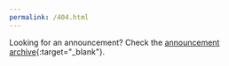 ```yaml
---
permalink: /404.html
---
```


Looking for an announcement? Check the [announcement archive]({{site.baseurl}}/announcements/archive/){:target="_blank"}.
